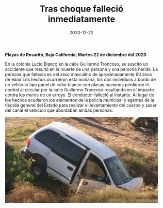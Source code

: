 ﻿---
layout: blog
title:  "Tras choque falleció inmediatamente"
date:   2020-12-22
categories: rosarito
permalink: /:categories/:title:output_ext
image: /img/cnr/2020-12-22-tras-choque.png
alt: "Tras choque falleció inmediatamente"
autor: 
---

**Playas de Rosarito, Baja California; Martes 22 de diciembre del 2020.**

En la colonia Lucio Blanco en la calle Guillermo Troncoso, se suscitó un accidente que resultó en la muerte de una persona y una persona herida. La persona que fallecio es del sexo maxculino de aproximadamente 60 anos de edad
Los hechos ocurrieron esta mañana, los dos individuos a bordo de un vehículo tipo panel de color blanco con placas naciones perdieron el control al circular por la calle Guillermo Troncoso resultando en el impacto contra los muros de un arroyo. 
El conductor falleció al instante.
Al lugar de los hechos acudieron los elementos de la policía municipal y agentes de la fiscalía general del Estado para realizar el levantamiento del cuerpo y sacar del canal el vehículo que abordaban ambas personas.

<div id="carouselExampleSlidesOnly" class="carousel slide" data-ride="carousel">
  <div class="carousel-inner">
    <div class="carousel-item active">
       <img class="d-block w-100" src="/img/cnr/2020-12-22-tras-choque.png" loading="lazy"  alt="Tras choque falleció inmediatamente">
    </div>
  </div>
</div>